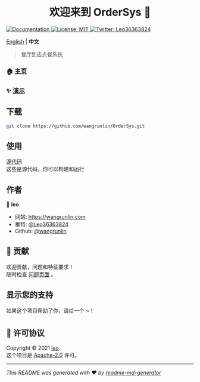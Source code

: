 <h1 align="center">欢迎来到 OrderSys 👋</h1>
<p>
  <a href="https://wangrunlin.github.io/OrderSys" target="_blank">
    <img alt="Documentation" src="https://img.shields.io/badge/documentation-yes-brightgreen.svg" />
  </a>
  <a href="LICENSE" target="_blank">
    <img alt="License: MIT" src="https://img.shields.io/badge/License-MIT-yellow.svg" />
  </a>
  <a href="https://twitter.com/Leo36363824" target="_blank">
    <img alt="Twitter: Leo36363824" src="https://img.shields.io/twitter/follow/Leo36363824.svg?style=social" />
  </a>
</p>

[English](README.md) | **中文**

> 餐厅到店点餐系统

### 🏠 [主页](https://wangrunlin.github.io/OrderSys)

### ✨ [演示](https://wangrunlin.github.io/OrderSys)

## 下载

```sh
git clone https://github.com/wangrunlin/OrderSys.git
```

## 使用

[源代码](https://github.com/wangrunlin/OrderSys)  
这些是源代码，你可以构建和运行

## 作者

👤 **leo**

* 网站: https://wangrunlin.com
* 推特: [@Leo36363824](https://twitter.com/Leo36363824)
* Github: [@wangrunlin](https://github.com/wangrunlin)

## 🤝 贡献

欢迎贡献，问题和特征要求！<br />随时检查 [问题页面](https://github.com/wangrunlin/OrderSys/issues) 。

## 显示您的支持

如果这个项目帮助了你，请给一个 ⭐️ !

## 📝 许可协议

Copyright © 2021 [leo](https://github.com/wangrunlin).<br />
这个项目是 [Apache-2.0](LICENSE) 许可。

***
_This README was generated with ❤️ by [readme-md-generator](https://github.com/kefranabg/readme-md-generator)_
